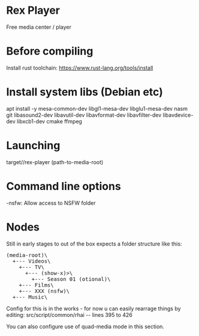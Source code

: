 # Rex Player
Free media center / player

# Before compiling
Install rust toolchain: 
https://www.rust-lang.org/tools/install

# Install system libs  (Debian etc)
apt install -y mesa-common-dev libgl1-mesa-dev libglu1-mesa-dev nasm git libasound2-dev libavutil-dev libavformat-dev libavfilter-dev libavdevice-dev libxcb1-dev cmake ffmpeg

# Launching
target/<build>/rex-player (path-to-media-root)

# Command line options
-nsfw: Allow access to NSFW folder

# Nodes
Still in early stages to out of the box expects a folder structure like this:

<pre>
(media-root)\
  +--- Videos\
    +--- TV\
      +--- (show-x)>\
        +--- Season 01 (otional)\
    +--- Films\
    +--- XXX (nsfw)\
  +--- Music\
</pre>
Config for this is in the works - for now u can easily rearrage things by editing: src/script/common/rhai -- lines 395 to 426

You can also configure use of quad-media mode in this section.
  
  



